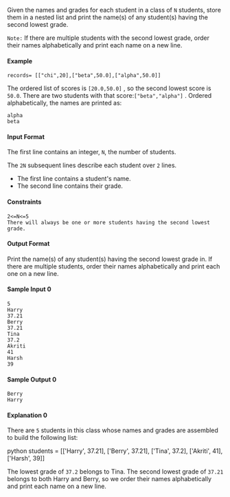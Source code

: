 Given the names and grades for each student in a class of  `N` students, store them in a nested list and print the name(s) of any student(s) having the second lowest grade.

`Note:` If there are multiple students with the second lowest grade, order their names alphabetically and print each name on a new line.

#### Example
`records= [["chi",20],["beta",50.0],["alpha",50.0]]`

The ordered list of scores is `[20.0,50.0]` , so the second lowest score is `50.0`. There are two students with that score:`["beta","alpha"]`
. Ordered alphabetically, the names are printed as:

````
alpha
beta
````

#### Input Format

The first line contains an integer, `N`, the number of students.

The `2N` subsequent lines describe each student over `2` lines.
- The first line contains a student's name.
- The second line contains their grade.

#### Constraints
    2<=N<=5
    There will always be one or more students having the second lowest grade.

#### Output Format
Print the name(s) of any student(s) having the second lowest grade in. If there are multiple students, order their names alphabetically and print each one on a new line.

#### Sample Input 0
````
5
Harry
37.21
Berry
37.21
Tina
37.2
Akriti
41
Harsh
39
````
#### Sample Output 0
````
Berry
Harry
````
#### Explanation 0

There are `5` students in this class whose names and grades are assembled to build the following list:

python students = [['Harry', 37.21], ['Berry', 37.21], ['Tina', 37.2], ['Akriti', 41], ['Harsh', 39]]

The lowest grade of `37.2` belongs to Tina. The second lowest grade of `37.21` belongs to both Harry and Berry, so we order their names alphabetically and print each name on a new line.
